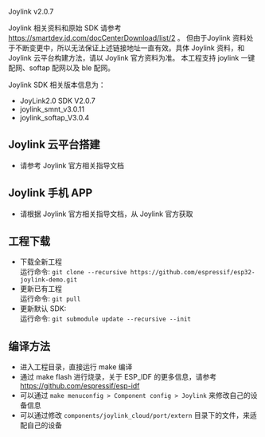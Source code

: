
Joylink v2.0.7

Joylink 相关资料和原始 SDK 请参考 https://smartdev.jd.com/docCenterDownload/list/2 。
但由于Joylink 资料处于不断变更中，所以无法保证上述链接地址一直有效。具体 Joylink 资料，和 Joylink 云平台构建方法，请以 Joylink 官方资料为准。
本工程支持 joylink 一键配网、softap 配网以及 ble 配网。

Joylink SDK 相关版本信息为：
  * JoyLink2.0 SDK V2.0.7
  * joylink_smnt_v3.0.11
  * joylink_softap_V3.0.4

## Joylink 云平台搭建
  * 请参考 Joylink 官方相关指导文档
  
## Joylink 手机 APP
  * 请根据 Joylink 官方相关指导文档，从 Joylink 官方获取
  
## 工程下载
  * 下载全新工程  
    运行命令: `git clone --recursive https://github.com/espressif/esp32-joylink-demo.git`
  * 更新已有工程  
    运行命令: `git pull`
  * 更新默认 SDK:  
    运行命令: `git submodule update --recursive --init`
    
## 编译方法
  * 进入工程目录，直接运行 make 编译
  * 通过 make flash 进行烧录，关于 ESP_IDF 的更多信息，请参考 https://github.com/espressif/esp-idf
  * 可以通过 `make menuconfig > Component config > Joylink` 来修改自己的设备信息
  * 可以通过修改 `components/joylink_cloud/port/extern` 目录下的文件，来适配自己的设备
